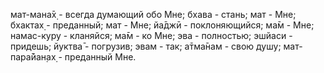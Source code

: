 мат-мана̄х̣ - всегда думающий обо Мне; бхава - стань; мат - Мне; бхактах̣ - преданный; мат - Мне; йа̄джӣ - поклоняющийся; ма̄м - Мне; намас-куру - кланяйся; ма̄м - ко Мне; эва - полностью; эшйаси - придешь; йуктва̄ - погрузив; эвам - так; а̄тма̄нам - свою душу; мат-пара̄йан̣ах̣ - преданный Мне.